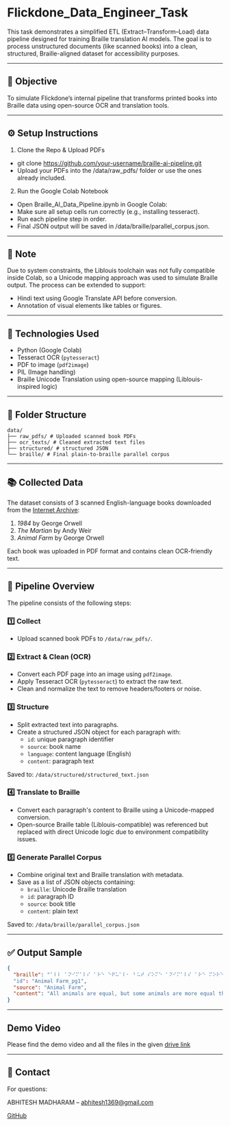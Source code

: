 # Flickdone_Data_Engineer_Task

This task demonstrates a simplified ETL (Extract–Transform–Load) data pipeline designed for training Braille translation AI models. The goal is to process unstructured documents (like scanned books) into a clean, structured, Braille-aligned dataset for accessibility purposes.

---

## 📌 Objective

To simulate Flickdone’s internal pipeline that transforms printed books into Braille data using open-source OCR and translation tools.

---

## ⚙️ Setup Instructions

1. Clone the Repo & Upload PDFs
  - git clone https://github.com/your-username/braille-ai-pipeline.git
  - Upload your PDFs into the /data/raw_pdfs/ folder or use the ones already included.
    
2. Run the Google Colab Notebook
  - Open Braille_AI_Data_Pipeline.ipynb in Google Colab:
  - Make sure all setup cells run correctly (e.g., installing tesseract).
  - Run each pipeline step in order.
  - Final JSON output will be saved in /data/braille/parallel_corpus.json.

---

## 🎯 Note

Due to system constraints, the Liblouis toolchain was not fully compatible inside Colab, so a Unicode mapping approach was used to simulate Braille output.
The process can be extended to support:
  - Hindi text using Google Translate API before conversion.
  - Annotation of visual elements like tables or figures.

---

## 🧰 Technologies Used

- Python (Google Colab)
- Tesseract OCR (`pytesseract`)
- PDF to image (`pdf2image`)
- PIL (Image handling)
- Braille Unicode Translation using open-source mapping (Liblouis-inspired logic)

---

## 📂 Folder Structure
```
data/
├── raw_pdfs/ # Uploaded scanned book PDFs
├── ocr_texts/ # Cleaned extracted text files
├── structured/ # structured JSON
└── braille/ # Final plain-to-braille parallel corpus
```
---

## 📚 Collected Data

The dataset consists of 3 scanned English-language books downloaded from the [Internet Archive](https://archive.org/):

1. *1984* by George Orwell  
2. *The Martian* by Andy Weir  
3. *Animal Farm* by George Orwell

Each book was uploaded in PDF format and contains clean OCR-friendly text.

---

## 🔄 Pipeline Overview

The pipeline consists of the following steps:

### 1️⃣ Collect
- Upload scanned book PDFs to `/data/raw_pdfs/`.

### 2️⃣ Extract & Clean (OCR)
- Convert each PDF page into an image using `pdf2image`.
- Apply Tesseract OCR (`pytesseract`) to extract the raw text.
- Clean and normalize the text to remove headers/footers or noise.

### 3️⃣ Structure
- Split extracted text into paragraphs.
- Create a structured JSON object for each paragraph with:
  - `id`: unique paragraph identifier
  - `source`: book name
  - `language`: content language (English)
  - `content`: paragraph text

Saved to: `/data/structured/structured_text.json`

### 4️⃣ Translate to Braille
- Convert each paragraph's content to Braille using a Unicode-mapped conversion.
- Open-source Braille table (Liblouis-compatible) was referenced but replaced with direct Unicode logic due to environment compatibility issues.

### 5️⃣ Generate Parallel Corpus
- Combine original text and Braille translation with metadata.
- Save as a list of JSON objects containing:
  - `braille`: Unicode Braille translation
  - `id`: paragraph ID
  - `source`: book title
  - `content`: plain text

Saved to: `/data/braille/parallel_corpus.json`

---

## ✅ Output Sample

```json
{
  "braille": "⠁⠇⠇ ⠁⠝⠊⠍⠁⠇⠎ ⠁⠗⠑ ⠑⠟⠥⠁⠇⠂ ⠃⠥⠞ ⠎⠕⠍⠑ ⠁⠝⠊⠍⠁⠇⠎ ⠁⠗⠑ ⠍⠕⠗⠑ ⠑⠟⠥⠁⠇ ⠞⠓⠁⠝ ⠕⠞⠓⠑⠗⠎⠲"
  "id": "Animal Farm_pg1",
  "source": "Animal Farm",
  "content": "All animals are equal, but some animals are more equal than others."
}
```

---

## Demo Video

Please find the demo video and all the files in the given [drive link](https://drive.google.com/drive/folders/1D96hromyQk1Y8inwUPnN_ptg0xuasUym?usp=sharing)

---

## 📩 Contact

For questions:

ABHITESH MADHARAM – abhitesh1369@gmail.com

[GitHub](https://github.com/Abhitesh-1369)
